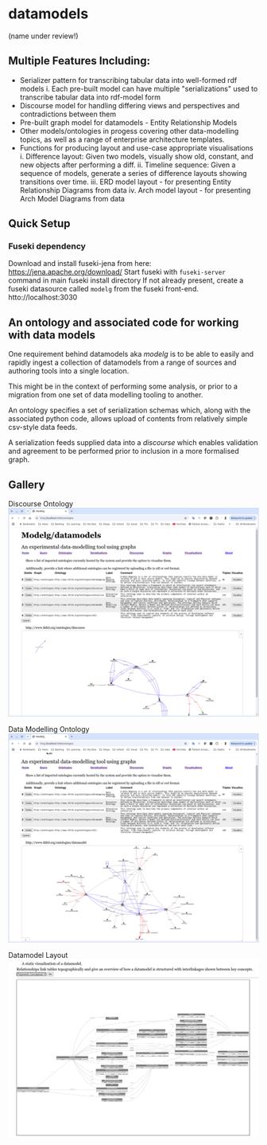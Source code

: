 # datamodels

(name under review!)

## Multiple Features Including:

* Serializer pattern for transcribing tabular data into well-formed rdf models
    i. Each pre-built model can have multiple "serializations" used to transcribe tabular data into rdf-model form
* Discourse model for handling differing views and perspectives and contradictions between them
* Pre-built graph model for datamodels - Entity Relationship Models
* Other models/ontologies in progess covering other data-modelling topics, as well as a range of enterprise architecture templates.
* Functions for producing layout and use-case appropriate visualisations
    i. Difference layout: Given two models, visually show old, constant, and new objects after performing a diff.
    ii. Timeline sequence: Given a sequence of models, generate a series of difference layouts showing transitions over time. 
    iii. ERD model layout - for presenting Entity Relationship Diagrams from data
    iv. Arch model layout - for presenting Arch Model Diagrams from data


## Quick Setup

### Fuseki dependency

Download and install fuseki-jena from here: https://jena.apache.org/download/
Start fuseki with `fuseki-server` command in main fuseki install directory
If not already present, create a fuseki datasource called `modelg` from the fuseki front-end. htto://localhost:3030

## An ontology and associated code for working with data models

One requirement behind datamodels aka *modelg* is to be able to easily and rapidly ingest a collection of datamodels from a range of sources and authoring tools into a single location.

This might be in the context of performing some analysis, or prior to a migration from one set of data modelling tooling to another.

An ontology specifies a set of serialization schemas which, along with the associated python code, allows upload of contents from relatively simple csv-style data feeds.

A serialization feeds supplied data into a *discourse* which enables validation and agreement to be performed prior to inclusion in a more formalised graph.

## Gallery

Discourse Ontology
![Screenshot of modelg screen showing discourse ontology](./images/modelg_ontologies_ss.png)

Data Modelling Ontology
![Screenshot of modelg screen showing datamodelling ontology](./images/data_modelling_ontology_ss.png)

Datamodel Layout
![Screenshot of modelg screen showing auto-generated datamodel layout](./images/datamodel_vis_ss.png)
